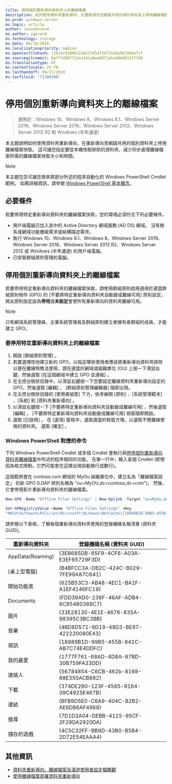```yaml
---
title: 停用個別重新導向資料夾上的離線檔案
description: 如何使用資料夾重新導向，在重新導向至網路共用的個別資料夾上停用離線檔案快取。
ms.prod: windows-server
ms.topic: article
author: JasonGerend
ms.author: jgerend
ms.technology: storage
ms.date: 09/10/2018
ms.localizationpriority: medium
ms.openlocfilehash: c2614c0180b32a0215454f2d725d6a962986ef1f
ms.sourcegitcommit: 6aff3d88ff22ea141a6ea6572a5ad8dd6321f199
ms.translationtype: HT
ms.contentlocale: zh-TW
ms.lasthandoff: 09/27/2019
ms.locfileid: "71394398"
---
```

# <a name="disable-offline-files-on-individual-redirected-folders"></a>停用個別重新導向資料夾上的離線檔案

>適用於：Windows 10、Windows 8、Windows 8.1、Windows Server 2019、Windows Server 2016、Windows Server 2012、Windows Server 2012 R2 和 Windows (半年通道)

本主題說明如何使用資料夾重新導向，在重新導向至網路共用的個別資料夾上停用離線檔案快取。 這可讓您指定要從本機快取排除的資料夾，減少同步處理離線檔案所需的離線檔案快取大小和時間。

>[!NOTE]
>本主題包含可讓您用來將部分所述的程序自動化的 Windows PowerShell Cmdlet 範例。 如需詳細資訊，請參閱 [Windows PowerShell 基本概念](https://docs.microsoft.com/powershell/scripting/getting-started/fundamental/windows-powershell-basics?view=powershell-6)。

## <a name="prerequisites"></a>必要條件

若要停用特定重新導向資料夾的離線檔案快取，您的環境必須符合下列必要條件。

- 用戶端電腦已加入其中的 Active Directory 網域服務 (AD DS) 網域。 沒有樹系或網域功能層級需求或結構描述需求。
- 執行 Windows 10、Windows 8.1、Windows 8、Windows Server 2019、Windows Server 2016、Windows Server 2012 R2、Windows Server 2012 或 Windows (半年通道) 的用戶端電腦。
- 已安裝群組原則管理的電腦。

## <a name="disabling-offline-files-on-individual-redirected-folders"></a>停用個別重新導向資料夾上的離線檔案

若要停用特定重新導向資料夾的離線檔案快取，請使用群組原則啟用適用於適當群組原則物件 (GPO) 的 [不要將特定重新導向資料夾自動變成離線可用]  原則設定。 將此原則設定設為**停用**或**未設定**會使所有重新導向的資料夾離線可用。

>[!NOTE]
>只有網域系統管理員、企業系統管理員及群組原則建立者擁有者群組的成員，才能建立 GPO。

### <a name="to-disable-offline-files-on-specific-redirected-folders"></a>要停用特定重新導向資料夾上的離線檔案

1. 開啟 [群組原則管理]  。
2. 若要選擇性地建立新的 GPO，以指定哪些使用者應該將重新導向資料夾排除以便在離線時無法使用，請在適當的網域或組織單位 (OU) 上按一下滑鼠右鍵，然後選取 [在這個網域中建立 GPO 並連結]  。
3. 在主控台樹狀目錄中，以滑鼠右鍵按一下您要設定離線資料夾重新導向設定的 GPO，然後選取 [編輯]  。 [群組原則管理編輯器] 隨即出現。
4. 在主控台樹狀目錄的 [使用者組態]  下方，依序展開 [原則]  、[系統管理範本]  、[系統]  和 [資料夾重新導向]  。
5. 以滑鼠右鍵按一下 [不要將特定重新導向資料夾自動變成離線可用]  ，然後選取 [編輯]  。 [不要將特定重新導向資料夾自動變成離線可用]  視窗隨即開啟。
6. 選取 [已啟用]  。 在 [選項]  窗格中，選取適當的核取方塊，以選取不應離線使用的資料夾。 選取 [確定]  。

### <a name="windows-powershell-equivalent-commands"></a>Windows PowerShell 對應的命令

下列 Windows PowerShell Cmdlet 或多個 Cmdlet 會執行與[停用個別重新導向資料夾離線檔案](#disabling-offline-files-on-individual-redirected-folders)中所述的程序相同的功能。 在單一行中，輸入各個 Cmdlet (即使因為格式限制，它們可能會在這裡出現自動換行成數行)。

這個範例會在 contoso.com  網域的 MyOu  組織單位中，建立名為「離線檔案設定」  的新 GPO (LDAP 辨別名稱為 "ou=MyOU,dc=contoso,dc=com")。 然後，它會停用影片重新導向資料夾的離線檔案。

```PowerShell
New-GPO -Name "Offline Files Settings" | New-Gplink -Target "ou=MyOu,dc=contoso,dc=com" -LinkEnabled Yes

Set-GPRegistryValue –Name "Offline Files Settings" –Key
"HKCU\Software\Policies\Microsoft\Windows\NetCache\{18989B1D-99B5-455B-841C-AB7C74E4DDFC}" -ValueName DisableFRAdminPinByFolder –Type DWORD –Value 1
```

請參閱以下表格，了解每個重新導向資料夾使用的登錄機碼名稱清單 (資料夾 GUID)。

|重新導向資料夾|登錄機碼名稱 (資料夾 GUID)|
|---|---|
|AppData(Roaming)|{3EB685DB-65F9-4CF6-A03A-E3EF65729F3D}|
|[桌上型電腦]|{B4BFCC3A-DB2C-424C-B029-7FE99A87C641}|
|開始功能表|{625B53C3-AB48-4EC1-BA1F-A1EF4146FC19}|
|Documents|{FDD39AD0-238F-46AF-ADB4-6C85480369C7}|
|圖片|{33E28130-4E1E-4676-835A-98395C3BC3BB}|
|音樂|{4BD8D571-6D19-48D3-BE97-422220080E43}|
|視訊|{18989B1D-99B5-455B-841C-AB7C74E4DDFC}|
|我的最愛|{1777F761-68AD-4D8A-87BD-30B759FA33DD}|
|連絡人|{56784854-C6CB-462b-8169-88E350ACB882}|
|下載|{374DE290-123F-4565-9164-39C4925E467B}|
|連結|{BFB9D5E0-C6A9-404C-B2B2-AE6DB6AF4968}|
|搜尋|{7D1D3A04-DEBB-4115-95CF-2F29DA2920DA}|
|儲存的遊戲|{4C5C32FF-BB9D-43B0-B5B4-2D72E54EAAA4}|

## <a name="more-information"></a>其他資訊

- [資料夾重新導向、離線檔案及漫遊使用者設定檔概觀](folder-redirection-rup-overview.md)
- [使用離線檔案部署資料夾重新導向](deploy-folder-redirection.md)
